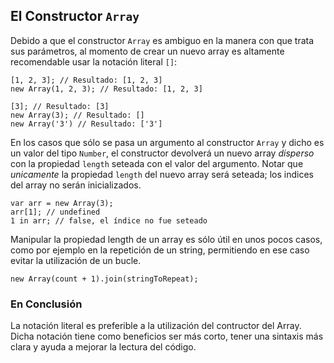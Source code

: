 ## El Constructor `Array`

Debido a que el constructor `Array` es ambiguo en la manera con que trata sus parámetros, al momento de crear un nuevo array es altamente recomendable usar la notación literal `[]`:

    [1, 2, 3]; // Resultado: [1, 2, 3]
    new Array(1, 2, 3); // Resultado: [1, 2, 3]

    [3]; // Resultado: [3]
    new Array(3); // Resultado: []
    new Array('3') // Resultado: ['3']

En los casos que sólo se pasa un argumento al constructor `Array` y dicho es un valor del tipo `Number`, el constructor devolverá un nuevo array *disperso* con la propiedad `length` seteada con el valor del argumento. Notar que *unicamente* la propiedad `length` del nuevo array será seteada; los indices del array no serán inicializados.

    var arr = new Array(3);
    arr[1]; // undefined
    1 in arr; // false, el índice no fue seteado
    
Manipular la propiedad length de un array es sólo útil en unos pocos casos, como por ejemplo en la repetición de un string, permitiendo en ese caso evitar la utilización de un bucle.

    new Array(count + 1).join(stringToRepeat);

### En Conclusión

La notación literal es preferible a la utilización del contructor del Array. Dicha notación tiene como beneficios ser más corto, tener una sintaxis más clara y ayuda a mejorar la lectura del código.